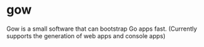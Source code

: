 # gow
Gow is a small software that can bootstrap Go apps fast. (Currently supports the generation of web apps and console apps)
